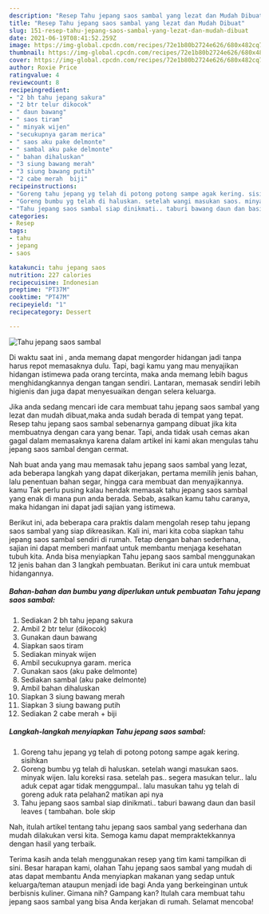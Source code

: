 ```yaml
---
description: "Resep Tahu jepang saos sambal yang lezat dan Mudah Dibuat"
title: "Resep Tahu jepang saos sambal yang lezat dan Mudah Dibuat"
slug: 151-resep-tahu-jepang-saos-sambal-yang-lezat-dan-mudah-dibuat
date: 2021-06-19T08:41:52.259Z
image: https://img-global.cpcdn.com/recipes/72e1b80b2724e626/680x482cq70/tahu-jepang-saos-sambal-foto-resep-utama.jpg
thumbnail: https://img-global.cpcdn.com/recipes/72e1b80b2724e626/680x482cq70/tahu-jepang-saos-sambal-foto-resep-utama.jpg
cover: https://img-global.cpcdn.com/recipes/72e1b80b2724e626/680x482cq70/tahu-jepang-saos-sambal-foto-resep-utama.jpg
author: Roxie Price
ratingvalue: 4
reviewcount: 8
recipeingredient:
- "2 bh tahu jepang sakura"
- "2 btr telur dikocok"
- " daun bawang"
- " saos tiram"
- " minyak wijen"
- "secukupnya garam merica"
- " saos aku pake delmonte"
- " sambal aku pake delmonte"
- " bahan dihaluskan"
- "3 siung bawang merah"
- "3 siung bawang putih"
- "2 cabe merah  biji"
recipeinstructions:
- "Goreng tahu jepang yg telah di potong potong sampe agak kering. sisihkan"
- "Goreng bumbu yg telah di haluskan. setelah wangi masukan saos. minyak wijen. lalu koreksi rasa. setelah pas.. segera masukan telur.. lalu aduk cepat agar tidak menggumpal.. lalu masukan tahu yg telah di goreng aduk rata pelahan2 matikan api nya"
- "Tahu jepang saos sambal siap dinikmati.. taburi bawang daun dan basil leaves ( tambahan. bole skip"
categories:
- Resep
tags:
- tahu
- jepang
- saos

katakunci: tahu jepang saos 
nutrition: 227 calories
recipecuisine: Indonesian
preptime: "PT37M"
cooktime: "PT47M"
recipeyield: "1"
recipecategory: Dessert

---
```



![Tahu jepang saos sambal](https://img-global.cpcdn.com/recipes/72e1b80b2724e626/680x482cq70/tahu-jepang-saos-sambal-foto-resep-utama.jpg)

Di waktu  saat ini , anda memang dapat mengorder hidangan jadi tanpa harus repot memasaknya dulu. Tapi, bagi kamu yang mau menyajikan hidangan istimewa pada orang tercinta, maka anda memang lebih bagus menghidangkannya dengan tangan sendiri. Lantaran, memasak sendiri lebih higienis dan juga dapat menyesuaikan dengan selera keluarga.

Jika anda sedang mencari ide cara membuat tahu jepang saos sambal yang lezat dan mudah dibuat,maka anda sudah berada di tempat yang tepat. Resep tahu jepang saos sambal  sebenarnya gampang dibuat jika kita membuatnya dengan cara yang benar. Tapi, anda tidak usah cemas akan gagal dalam memasaknya 
karena dalam artikel ini kami akan mengulas tahu jepang saos sambal dengan cermat.  



Nah buat anda yang mau memasak tahu jepang saos sambal yang lezat, ada beberapa langkah yang dapat dikerjakan, pertama memilih jenis bahan, lalu penentuan bahan segar, hingga cara membuat dan menyajikannya. kamu Tak perlu pusing kalau hendak memasak tahu jepang saos sambal yang enak di mana pun anda berada. Sebab, asalkan kamu  tahu caranya, maka hidangan ini dapat jadi sajian yang istimewa.

Berikut ini, ada beberapa cara praktis  dalam mengolah resep tahu jepang saos sambal yang siap dikreasikan. Kali ini, mari kita coba siapkan tahu jepang saos sambal sendiri di rumah. Tetap dengan bahan sederhana, sajian ini dapat memberi manfaat untuk membantu menjaga kesehatan tubuh kita. Anda bisa menyiapkan Tahu jepang saos sambal menggunakan 12 jenis bahan dan 3 langkah pembuatan. Berikut ini cara untuk membuat hidangannya.

<!--inarticleads1-->

##### Bahan-bahan dan bumbu yang diperlukan untuk pembuatan Tahu jepang saos sambal:

1. Sediakan 2 bh tahu jepang sakura
1. Ambil 2 btr telur (dikocok)
1. Gunakan  daun bawang
1. Siapkan  saos tiram
1. Sediakan  minyak wijen
1. Ambil secukupnya garam. merica
1. Gunakan  saos (aku pake delmonte)
1. Sediakan  sambal (aku pake delmonte)
1. Ambil  bahan dihaluskan
1. Siapkan 3 siung bawang merah
1. Siapkan 3 siung bawang putih
1. Sediakan 2 cabe merah + biji




<!--inarticleads2-->

##### Langkah-langkah menyiapkan Tahu jepang saos sambal:

1. Goreng tahu jepang yg telah di potong potong sampe agak kering. sisihkan
1. Goreng bumbu yg telah di haluskan. setelah wangi masukan saos. minyak wijen. lalu koreksi rasa. setelah pas.. segera masukan telur.. lalu aduk cepat agar tidak menggumpal.. lalu masukan tahu yg telah di goreng aduk rata pelahan2 matikan api nya
1. Tahu jepang saos sambal siap dinikmati.. taburi bawang daun dan basil leaves ( tambahan. bole skip




Nah, itulah artikel tentang  tahu jepang saos sambal  yang sederhana dan mudah dilakukan versi kita. Semoga kamu dapat mempraktekkannya dengan hasil yang terbaik. 

Terima kasih anda telah menggunakan resep yang tim kami tampilkan di sini. Besar harapan kami, olahan  Tahu jepang saos sambal yang mudah di atas dapat membantu Anda menyiapkan makanan yang sedap untuk keluarga/teman ataupun menjadi ide bagi Anda yang berkeinginan untuk berbisnis kuliner. Gimana nih? Gampang kan? Itulah cara membuat tahu jepang saos sambal yang bisa Anda kerjakan di rumah. Selamat mencoba!

